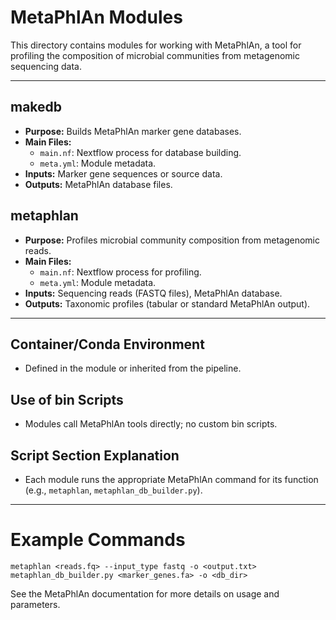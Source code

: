 # MetaPhlAn Modules

This directory contains modules for working with MetaPhlAn, a tool for profiling the composition of microbial communities from metagenomic sequencing data.

---

## makedb
- **Purpose:** Builds MetaPhlAn marker gene databases.
- **Main Files:**
  - `main.nf`: Nextflow process for database building.
  - `meta.yml`: Module metadata.
- **Inputs:** Marker gene sequences or source data.
- **Outputs:** MetaPhlAn database files.

## metaphlan
- **Purpose:** Profiles microbial community composition from metagenomic reads.
- **Main Files:**
  - `main.nf`: Nextflow process for profiling.
  - `meta.yml`: Module metadata.
- **Inputs:** Sequencing reads (FASTQ files), MetaPhlAn database.
- **Outputs:** Taxonomic profiles (tabular or standard MetaPhlAn output).

---

## Container/Conda Environment
- Defined in the module or inherited from the pipeline.

## Use of bin Scripts
- Modules call MetaPhlAn tools directly; no custom bin scripts.

## Script Section Explanation
- Each module runs the appropriate MetaPhlAn command for its function (e.g., `metaphlan`, `metaphlan_db_builder.py`).

---

# Example Commands
```
metaphlan <reads.fq> --input_type fastq -o <output.txt>
metaphlan_db_builder.py <marker_genes.fa> -o <db_dir>
```

See the MetaPhlAn documentation for more details on usage and parameters.
